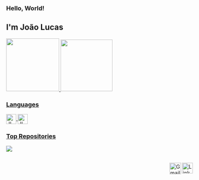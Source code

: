 ### Hello, World!
## I'm João Lucas

<!--Stats-->
<div>
<a href="https://github.com/JLucas09">
<img aling="center" height="143" src="https://github-readme-stats.vercel.app/api?username=JLucas09&show_icons=true&theme=midnight-purple&include_all_commits=true&count_private=true"/>
<img aling="center" height="140" src="https://github-readme-stats.vercel.app/api/top-langs/?username=JLucas09&layout=compact&langs_count=7&theme=midnight-purple"/>
</div>

<!--Icons Languages-->
### **Languages**
<div style="display: inline_block">
<img align="center" alt="JL-HTML" width="27" src="https://cdn.jsdelivr.net/npm/simple-icons@3.0.1/icons/html5.svg">
<img align="center" alt="JL-PYTHON" width="27" src="https://cdn.jsdelivr.net/npm/simple-icons@3.0.1/icons/python.svg">
</div>

### **Top Repositories**
<a href="https://github.com/JLucas09/Python_Exercicios_Resolvidos">
<img align="center" src="https://github-readme-stats.vercel.app/api/pin/?username=JLucas09&repo=Python_Exercicios_Resolvidos&theme=midnight-purple">
</a>

##

<!--Icons Social_Medias-->
<a href="https://www.linkedin.com/in/joão-lucas-a460b421b" target="_blank"><img align="right" alt="Linkedin" width="29" src="https://cdn-icons.flaticon.com/png/512/4494/premium/4494471.png?token=exp=1636318960~hmac=a0b21f56df6a03be9492e9a5b6ec1b39" target="_blank" /></a>
<a href = "mailto:lucas174.gamer@gmail.com"><img align="right" alt="Gmail" width="31" src="https://cdn-icons-png.flaticon.com/512/60/60543.png" target="_blank" /></a>
